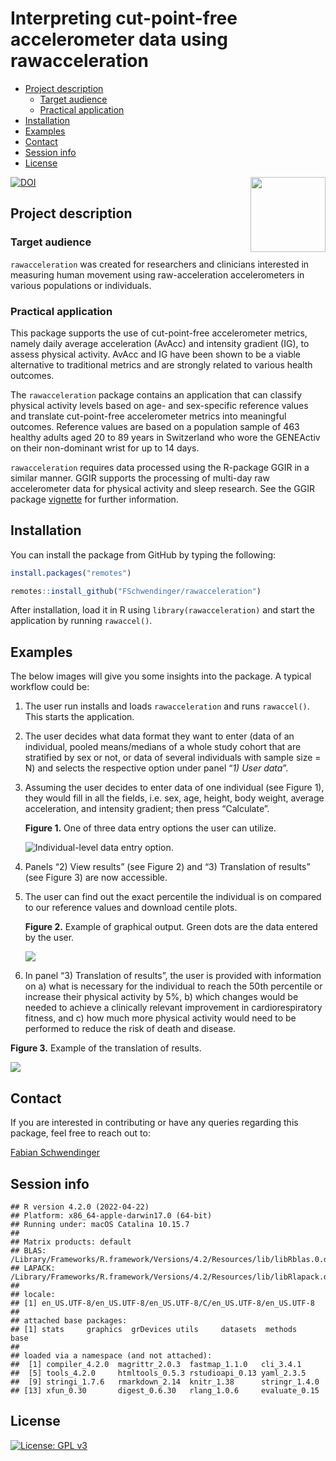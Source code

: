 Interpreting cut-point-free accelerometer data using rawacceleration
================

-   [Project description](#project-description)
    -   [Target audience](#target-audience)
    -   [Practical application](#practical-application)
-   [Installation](#installation)
-   [Examples](#examples)
-   [Contact](#contact)
-   [Session info](#session-info)
-   [License](#license)

<p align="right">

<img src="inst/img/app_logo.png" align="right" width="120"/>

</p>

[![DOI](https://img.shields.io/badge/DOI-10.1101%2023.04.19.23288786-orange)](https://doi.org/10.1101/2023.04.19.23288786)

## Project description

### Target audience

`rawacceleration` was created for researchers and clinicians interested
in measuring human movement using raw-acceleration accelerometers in
various populations or individuals.

### Practical application

This package supports the use of cut-point-free accelerometer metrics,
namely daily average acceleration (AvAcc) and intensity gradient (IG),
to assess physical activity. AvAcc and IG have been shown to be a viable
alternative to traditional metrics and are strongly related to various
health outcomes.

The `rawacceleration` package contains an application that can classify
physical activity levels based on age- and sex-specific reference values
and translate cut-point-free accelerometer metrics into meaningful
outcomes. Reference values are based on a population sample of 463
healthy adults aged 20 to 89 years in Switzerland who wore the GENEActiv
on their non-dominant wrist for up to 14 days.

`rawacceleration` requires data processed using the R-package GGIR in a
similar manner. GGIR supports the processing of multi-day raw
accelerometer data for physical activity and sleep research. See the
GGIR package
[vignette](https://cran.r-project.org/web/packages/GGIR/vignettes/GGIR.html)
for further information.

## Installation

You can install the package from GitHub by typing the following:

``` r
install.packages("remotes")

remotes::install_github("FSchwendinger/rawacceleration")
```

After installation, load it in R using `library(rawacceleration)` and
start the application by running `rawaccel()`.

## Examples

The below images will give you some insights into the package. A typical
workflow could be:

1.  The user run installs and loads `rawacceleration` and runs
    `rawaccel()`. This starts the application.

2.  The user decides what data format they want to enter (data of an
    individual, pooled means/medians of a whole study cohort that are
    stratified by sex or not, or data of several individuals with sample
    size = N) and selects the respective option under panel “*1) User
    data*”.

3.  Assuming the user decides to enter data of one individual (see
    Figure 1), they would fill in all the fields, i.e. sex, age, height,
    body weight, average acceleration, and intensity gradient; then
    press “Calculate”.

    **Figure 1.** One of three data entry options the user can utilize.

    ![](images/rawaccel_1.png "Individual-level data entry option.")

4.  Panels “2) View results” (see Figure 2) and “3) Translation of
    results” (see Figure 3) are now accessible.

5.  The user can find out the exact percentile the individual is on
    compared to our reference values and download centile plots.

    **Figure 2.** Example of graphical output. Green dots are the data
    entered by the user.

    ![](images/rawaccel_2.png)

6.  In panel “3) Translation of results”, the user is provided with
    information on a) what is necessary for the individual to reach the
    50th percentile or increase their physical activity by 5%, b) which
    changes would be needed to achieve a clinically relevant improvement
    in cardiorespiratory fitness, and c) how much more physical activity
    would need to be performed to reduce the risk of death and disease.

**Figure 3.** Example of the translation of results.

![](images/rawaccel_3.png)

## Contact

If you are interested in contributing or have any queries regarding this
package, feel free to reach out to:

[Fabian
Schwendinger](https://dsbg.unibas.ch/de/personen/fabian-schwendinger/)

## Session info

    ## R version 4.2.0 (2022-04-22)
    ## Platform: x86_64-apple-darwin17.0 (64-bit)
    ## Running under: macOS Catalina 10.15.7
    ## 
    ## Matrix products: default
    ## BLAS:   /Library/Frameworks/R.framework/Versions/4.2/Resources/lib/libRblas.0.dylib
    ## LAPACK: /Library/Frameworks/R.framework/Versions/4.2/Resources/lib/libRlapack.dylib
    ## 
    ## locale:
    ## [1] en_US.UTF-8/en_US.UTF-8/en_US.UTF-8/C/en_US.UTF-8/en_US.UTF-8
    ## 
    ## attached base packages:
    ## [1] stats     graphics  grDevices utils     datasets  methods   base     
    ## 
    ## loaded via a namespace (and not attached):
    ##  [1] compiler_4.2.0  magrittr_2.0.3  fastmap_1.1.0   cli_3.4.1      
    ##  [5] tools_4.2.0     htmltools_0.5.3 rstudioapi_0.13 yaml_2.3.5     
    ##  [9] stringi_1.7.6   rmarkdown_2.14  knitr_1.38      stringr_1.4.0  
    ## [13] xfun_0.30       digest_0.6.30   rlang_1.0.6     evaluate_0.15

## License

[![License: GPL
v3](https://img.shields.io/badge/License-GPL%20v3-orange.svg)](https://www.gnu.org/licenses/gpl-3.0)
